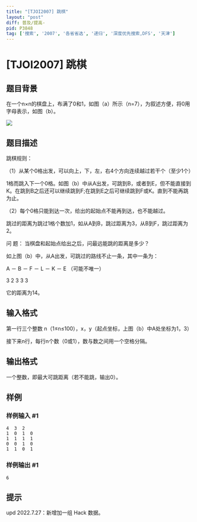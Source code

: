 ```yaml
---
title: "[TJOI2007] 跳棋"
layout: "post"
diff: 普及/提高-
pid: P3848
tag: ['搜索', '2007', '各省省选', '递归', '深度优先搜索,DFS', '天津']
---
```

# [TJOI2007] 跳棋
## 题目背景

在一个n×n的棋盘上，布满了0和1，如图（a）所示（n=7），为叙述方便，将0用字母表示，如图（b）。

![](https://cdn.luogu.com.cn/upload/pic/6077.png)

## 题目描述

跳棋规则：

（1）从某个0格出发，可以向上，下，左，右4个方向连续越过若干个（至少1个）

1格而跳入下一个0格。如图（b）中从A出发，可跳到B，或者到E，但不能直接到K。在跳到B之后还可以继续跳到F;在跳到E之后可继续跳到F或K。直到不能再跳为止。

（2）每个0格只能到达一次，给出的起始点不能再到达，也不能越过。

跳过的距离为跳过1格个数加1，如从A到B，跳过距离为3，从B到F，跳过距离为2。

问   题： 当棋盘和起始点给出之后，问最远能跳的距离是多少？

如上图（b）中，从A出发，可跳过的路线不止一条，其中一条为：

A － B － F － L － K － E  （可能不唯一）

3    2    3    3     3

它的距离为14。

## 输入格式

第一行三个整数  n（1≤n≤100），x，y（起点坐标，上图（b）中A处坐标为1，3）

接下来n行，每行n个数（0或1），数与数之间用一个空格分隔。

## 输出格式

一个整数，即最大可跳距离（若不能跳，输出0）。

## 样例

### 样例输入 #1
```
4  3  2
1  0  1  0 
1  1  1  1
0  0  1  0
1  1  0  1
```
### 样例输出 #1
```
6
```
## 提示

$\text{upd 2022.7.27}$：新增加一组 Hack 数据。
